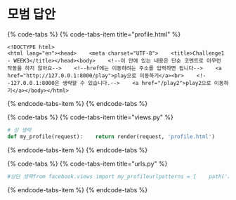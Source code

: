 # 모범 답안

{% code-tabs %}
{% code-tabs-item title="profile.html" %}
```markup
<!DOCTYPE html>
<html lang="en"><head>    <meta charset="UTF-8">    <title>Challenge1 - WEEK3</title></head><body>    <!--이 안에 있는 내용은 단순 코멘트로 아무런 작동을 하지 않아요-->    <!--href에는 이동하려는 주소를 입력하면 됩니다-->    <a href="http://127.0.0.1:8000/play">play으로 이동하기</a><br>    <!--127.0.0.1:8000은 생략할 수 있습니다.-->    <a href="/play2">play2으로 이동하기</a></body></html>
```
{% endcode-tabs-item %}
{% endcode-tabs %}

{% code-tabs %}
{% code-tabs-item title="views.py" %}
```python
# 상 생략
def my_profile(request):    return render(request, 'profile.html')
```
{% endcode-tabs-item %}
{% endcode-tabs %}

{% code-tabs %}
{% code-tabs-item title="urls.py" %}
```python
#상단 생략from facebook.views import my_profileurlpatterns = [    path('admin/', admin.site.urls),    path('play/', play),    path('play2/', play2),    path('dogeunchoi/profile/', my_profile)]
```
{% endcode-tabs-item %}
{% endcode-tabs %}

